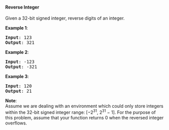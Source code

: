 #### Reverse Integer

Given a 32-bit signed integer, reverse digits of an integer.

**Example 1**:
<pre><b>Input</b>: 123
<b>Output</b>: 321
</pre>

**Example 2**:
<pre><b>Input</b>: -123
<b>Output</b>: -321
</pre>

**Example 3**:
<pre><b>Input</b>: 120
<b>Output</b>: 21
</pre>

**Note**:  
Assume we are dealing with an environment which could only store integers
within the 32-bit signed integer range: [−2<sup>31</sup>,  2<sup>31</sup> − 1].
For the purpose of this problem, assume that your function returns 0 when the
reversed integer overflows.
